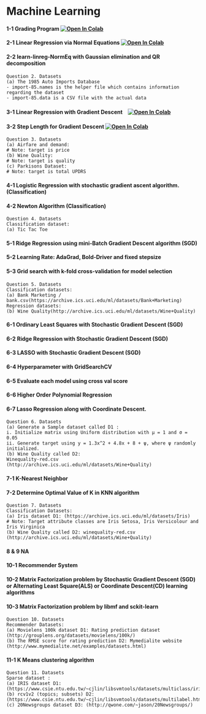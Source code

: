 # Machine Learning

#### 1-1 Grading Program [![Open In Colab](https://colab.research.google.com/assets/colab-badge.svg)](https://colab.research.google.com/gist/HaruHonda/e1715f871f273e67f5e520780c9fe528/grading-program.ipynb)
#### 2-1 Linear Regression via Normal Equations [![Open In Colab](https://colab.research.google.com/assets/colab-badge.svg)](https://colab.research.google.com/drive/1UwKlZ5SwygZwWU-MPvFe0rD-gE4PEFxl#scrollTo=SfodSubLJVJX)
#### 2-2 learn-linreg-NormEq with Gaussian elimination and QR decomposition
```
Question 2. Datasets 
(a) The 1985 Auto Imports Database
- import-85.names is the helper file which contains information regarding the dataset
- import-85.data is a CSV file with the actual data
```
#### 3-1 Linear Regression with Gradient Descent　[![Open In Colab](https://colab.research.google.com/assets/colab-badge.svg)](https://colab.research.google.com/gist/HaruHonda/c6c7a9878995d395141093817bb23645/harukihonda_305304_pml.ipynb)
#### 3-2 Step Length for Gradient Descent [![Open In Colab](https://colab.research.google.com/assets/colab-badge.svg)](https://colab.research.google.com/gist/HaruHonda/c6c7a9878995d395141093817bb23645/harukihonda_305304_pml.ipynb)
```
Question 3. Datasets 
(a) Airfare and demand: 
# Note: target is price
(b) Wine Quality:
# Note: target is quality
(c) Parkisons Dataset:
# Note: target is total UPDRS
```
#### 4-1 Logistic Regression with stochastic gradient ascent algorithm. (Classification)
#### 4-2 Newton Algorithm (Classification)
```
Question 4. Datasets 
Classification dataset:
(a) Tic Tac Toe
```
#### 5-1 Ridge Regression using mini-Batch Gradient Descent algorithm (SGD)
#### 5-2 Learning Rate: AdaGrad, Bold-Driver and fixed stepsize
#### 5-3 Grid search with k-fold cross-validation for model selection
```
Question 5. Datasets 
Classification datasets:
(a) Bank Marketing / bank.csv(https://archive.ics.uci.edu/ml/datasets/Bank+Marketing)
Regression datasets:
(b) Wine Quality(http://archive.ics.uci.edu/ml/datasets/Wine+Quality)
```
#### 6-1 Ordinary Least Squares with Stochastic Gradient Descent (SGD)
#### 6-2 Ridge Regression with Stochastic Gradient Descent (SGD)
#### 6-3 LASSO with Stochastic Gradient Descent (SGD)
#### 6-4 Hyperparameter with GridSearchCV
#### 6-5 Evaluate each model using cross val score
#### 6-6 Higher Order Polynomial Regression
#### 6-7 Lasso Regression along with Coordinate Descent.
```
Question 6. Datasets 
(a) Generate a Sample dataset called D1 :
i. Initialize matrix using Uniform distribution with μ = 1 and σ = 0.05
ii. Generate target using y = 1.3x^2 + 4.8x + 8 + ψ, where ψ randomly initialized.
(b) Wine Quality called D2: 
Winequality-red.csv (http://archive.ics.uci.edu/ml/datasets/Wine+Quality)
```
#### 7-1 K-Nearest Neighbor
#### 7-2 Determine Optimal Value of K in KNN algorithm
```
Question 7. Datasets 
Classification Datasets: 
(a) Iris dataset D1: (https://archive.ics.uci.edu/ml/datasets/Iris)
# Note: Target attribute classes are Iris Setosa, Iris Versicolour and Iris Virginica 
(b) Wine Quality called D2: winequality-red.csv (http://archive.ics.uci.edu/ml/datasets/Wine+Quality)
```
#### 8 & 9 NA

#### 10-1 Recommender System
#### 10-2 Matrix Factorization problem by Stochastic Gradient Descent (SGD) or Alternating Least Square(ALS) or Coordinate Descent(CD) learning algorithms
#### 10-3 Matrix Factorization problem by libmf and sckit-learn
```
Question 10. Datasets 
Recommender Datasets:
(a) Movielens 100k dataset D1: Rating prediction dataset (http://grouplens.org/datasets/movielens/100k/)
(b) The RMSE score for rating prediction D2: Mymedialite website (http://www.mymedialite.net/examples/datasets.html)
```
#### 11-1 K Means clustering algorithm
```
Question 11. Datasets 
Sparse dataset :
(a) IRIS dataset D1: (https://www.csie.ntu.edu.tw/~cjlin/libsvmtools/datasets/multiclass/iris.scale)
(b) rcv1v2 (topics; subsets) D2: (https://www.csie.ntu.edu.tw/~cjlin/libsvmtools/datasets/multilabel.html)
(c) 20Newsgroups dataset D3: (http://qwone.com/~jason/20Newsgroups/)
```
